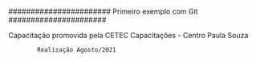 
#######################  Primeiro exemplo com Git ######################

  Capacitação promovida pela CETEC Capacitações  - Centro Paula Souza


			Realização Agosto/2021
